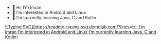 - 👋 Hi, I’m Imran
- 👀 I’m interested in Android and Linux
- 🌱 I’m currently learning Java, C and Kotlin

[![Typing SVG](https://readme-typing-svg.demolab.com/?lines=Hi, I’m Imran;I’m interested in Android and Linux;I’m currently learning Java, C and Kotlin)](https://git.io/typing-svg)

<!---
IJoseph23/IJoseph23 is a ✨ special ✨ repository because its `README.md` (this file) appears on your GitHub profile.
You can click the Preview link to take a look at your changes.
--->
